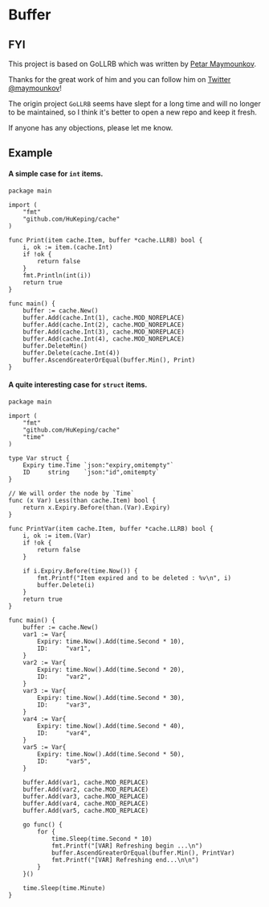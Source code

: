 # Buffer

## FYI

This project is based on GoLLRB which was written by [Petar Maymounkov](http://pdos.csail.mit.edu/~petar/).

Thanks for the great work of him and you can follow him on [Twitter @maymounkov](http://www.twitter.com/maymounkov)!

The origin project `GoLLRB` seems have slept for a long time and will no longer to be maintained, so I think
it's better to open a new repo and keep it fresh.

If anyone has any objections, please let me know.

## Example

#### A simple case for `int` items.
	package main

	import (
	    "fmt"
	    "github.com/HuKeping/cache"
	)
	
	func Print(item cache.Item, buffer *cache.LLRB) bool {
	    i, ok := item.(cache.Int)
	    if !ok {
	        return false
	    }   
	    fmt.Println(int(i))
	    return true
	}
	
	func main() {
	    buffer := cache.New()
	    buffer.Add(cache.Int(1), cache.MOD_NOREPLACE)
	    buffer.Add(cache.Int(2), cache.MOD_NOREPLACE)
	    buffer.Add(cache.Int(3), cache.MOD_NOREPLACE)
	    buffer.Add(cache.Int(4), cache.MOD_NOREPLACE)
	    buffer.DeleteMin()
	    buffer.Delete(cache.Int(4))
	    buffer.AscendGreaterOrEqual(buffer.Min(), Print)
	}

#### A quite interesting case for `struct` items.
	package main
	
	import (
		"fmt"
		"github.com/HuKeping/cache"
		"time"
	)
	
	type Var struct {
		Expiry time.Time `json:"expiry,omitempty"`
		ID     string    `json:"id",omitempty`
	}
	
	// We will order the node by `Time`
	func (x Var) Less(than cache.Item) bool {
		return x.Expiry.Before(than.(Var).Expiry)
	}
	
	func PrintVar(item cache.Item, buffer *cache.LLRB) bool {
		i, ok := item.(Var)
		if !ok {
			return false
		}
	
		if i.Expiry.Before(time.Now()) {
			fmt.Printf("Item expired and to be deleted : %v\n", i)
			buffer.Delete(i)
		}
		return true
	}
	
	func main() {
		buffer := cache.New()
		var1 := Var{
			Expiry: time.Now().Add(time.Second * 10),
			ID:     "var1",
		}
		var2 := Var{
			Expiry: time.Now().Add(time.Second * 20),
			ID:     "var2",
		}
		var3 := Var{
			Expiry: time.Now().Add(time.Second * 30),
			ID:     "var3",
		}
		var4 := Var{
			Expiry: time.Now().Add(time.Second * 40),
			ID:     "var4",
		}
		var5 := Var{
			Expiry: time.Now().Add(time.Second * 50),
			ID:     "var5",
		}
	
		buffer.Add(var1, cache.MOD_REPLACE)
		buffer.Add(var2, cache.MOD_REPLACE)
		buffer.Add(var3, cache.MOD_REPLACE)
		buffer.Add(var4, cache.MOD_REPLACE)
		buffer.Add(var5, cache.MOD_REPLACE)
	
		go func() {
			for {
				time.Sleep(time.Second * 10)
				fmt.Printf("[VAR] Refreshing begin ...\n")
				buffer.AscendGreaterOrEqual(buffer.Min(), PrintVar)
				fmt.Printf("[VAR] Refreshing end...\n\n")
			}
		}()
	
		time.Sleep(time.Minute)
	}
